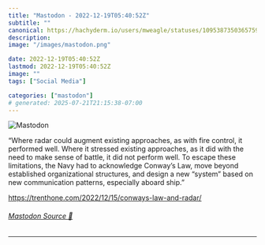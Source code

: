 ```yaml
---
title: "Mastodon - 2022-12-19T05:40:52Z"
subtitle: ""
canonical: https://hachyderm.io/users/mweagle/statuses/109538735036575938
description:
image: "/images/mastodon.png"

date: 2022-12-19T05:40:52Z
lastmod: 2022-12-19T05:40:52Z
image: ""
tags: ["Social Media"]

categories: ["mastodon"]
# generated: 2025-07-21T21:15:38-07:00
---
```

![Mastodon](/images/mastodon.png)

<p>“Where radar could augment existing approaches, as with fire control, it performed well. Where it stressed existing approaches, as it did with the need to make sense of battle, it did not perform well. To escape these limitations, the Navy had to acknowledge Conway’s Law, move beyond established organizational structures, and design a new “system” based on new communication patterns, especially aboard ship.”</p><p><a href="https://trenthone.com/2022/12/15/conways-law-and-radar/" target="_blank" rel="nofollow noopener noreferrer" translate="no"><span class="invisible">https://</span><span class="ellipsis">trenthone.com/2022/12/15/conwa</span><span class="invisible">ys-law-and-radar/</span></a></p>


###### [Mastodon Source 🐘](https://hachyderm.io/@mweagle/109538735036575938)

___

